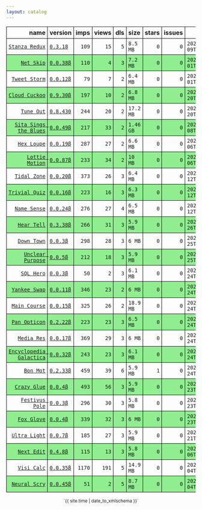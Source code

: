 ```yaml
---
layout: catalog
---
```


<style>
table {
    border-collapse: collapse;
}

td, th {
    border: 1px solid black;
    white-space: nowrap;
}

th, td {
    padding: 5px;
}

tr:nth-child(even) {
    background-color: Lightgreen;
}
</style>

| name | version | imps | views | dls | size | stars | issues | date | category |
| ---: | :------ | ---: | ----: | --: | :--- | -----:| -----: | ---- | :------- |
| [`Stanza Redux`](https://Stanza-Redux.github.io/App/) | [``0.3.18``](https://github.com/Stanza-Redux/App/releases/0.3.18) | `109` | `15` | `5` | `8.5 MB` | `0` | `0` | `2022-05-09T13:21:19Z` | [`reference`](https://github.com/topics/appfair-reference)  |
| [`Net Skip`](https://Net-Skip.github.io/App/) | [``0.0.38β``](https://github.com/Net-Skip/App/releases/0.0.38) | `110` | `4` | `3` | `7.2 MB` | `0` | `0` | `2022-05-01T20:47:21Z` | [`productivity`](https://github.com/topics/appfair-productivity)  |
| [`Tweet Storm`](https://Tweet-Storm.github.io/App/) | [``0.0.12β``](https://github.com/Tweet-Storm/App/releases/0.0.12) | `79` | `7` | `2` | `6.4 MB` | `0` | `0` | `2022-05-01T12:44:04Z` | [`social-networking`](https://github.com/topics/appfair-social-networking)  |
| [`Cloud Cuckoo`](https://Cloud-Cuckoo.github.io/App/) | [``0.9.30β``](https://github.com/Cloud-Cuckoo/App/releases/0.9.30) | `197` | `10` | `2` | `6.8 MB` | `0` | `0` | `2022-04-20T16:40:53Z` | [`games`](https://github.com/topics/appfair-games)  |
| [`Tune Out`](https://Tune-Out.github.io/App/) | [``0.8.430``](https://github.com/Tune-Out/App/releases/0.8.430) | `244` | `20` | `2` | `17.2 MB` | `0` | `0` | `2022-04-20T15:15:12Z` | [`music`](https://github.com/topics/appfair-music)  |
| [`Sita Sings the Blues`](https://Sita-Sings-the-Blues.github.io/App/) | [``0.0.49β``](https://github.com/Sita-Sings-the-Blues/App/releases/0.0.49) | `217` | `33` | `2` | `1.46 GB` | `0` | `0` | `2022-04-08T08:53:44Z` | [`video`](https://github.com/topics/appfair-video)  |
| [`Hex Loupe`](https://Hex-Loupe.github.io/App/) | [``0.0.19β``](https://github.com/Hex-Loupe/App/releases/0.0.19) | `287` | `27` | `2` | `6.6 MB` | `0` | `0` | `2022-04-06T16:11:00Z` | [`developer-tools`](https://github.com/topics/appfair-developer-tools)  |
| [`Lottie Motion`](https://Lottie-Motion.github.io/App/) | [``0.0.87β``](https://github.com/Lottie-Motion/App/releases/0.0.87) | `233` | `34` | `2` | `10 MB` | `0` | `0` | `2022-04-06T15:01:42Z` | [`developer-tools`](https://github.com/topics/appfair-developer-tools)  |
| [`Tidal Zone`](https://Tidal-Zone.github.io/App/) | [``0.0.20β``](https://github.com/Tidal-Zone/App/releases/0.0.20) | `373` | `26` | `3` | `6.4 MB` | `0` | `0` | `2022-02-12T16:07:15Z` | [`weather`](https://github.com/topics/appfair-weather)  |
| [`Trivial Quiz`](https://Trivial-Quiz.github.io/App/) | [``0.0.16β``](https://github.com/Trivial-Quiz/App/releases/0.0.16) | `223` | `16` | `3` | `6.3 MB` | `0` | `0` | `2022-02-12T16:07:11Z` | [`games`](https://github.com/topics/appfair-games)  |
| [`Name Sense`](https://Name-Sense.github.io/App/) | [``0.0.24β``](https://github.com/Name-Sense/App/releases/0.0.24) | `276` | `27` | `4` | `6.5 MB` | `0` | `0` | `2022-02-12T14:56:58Z` | [`education`](https://github.com/topics/appfair-education)  |
| [`Hear Tell`](https://Hear-Tell.github.io/App/) | [``0.3.38β``](https://github.com/Hear-Tell/App/releases/0.3.38) | `266` | `31` | `3` | `5.9 MB` | `0` | `0` | `2022-01-26T22:12:32Z` | [`healthcare-fitness`](https://github.com/topics/appfair-healthcare-fitness)  |
| [`Down Town`](https://Down-Town.github.io/App/) | [``0.0.3β``](https://github.com/Down-Town/App/releases/0.0.3) | `298` | `28` | `3` | `6 MB` | `0` | `0` | `2022-01-25T00:49:11Z` | [`travel`](https://github.com/topics/appfair-travel)  |
| [`Unclear Purpose`](https://Unclear-Purpose.github.io/App/) | [``0.0.5β``](https://github.com/Unclear-Purpose/App/releases/0.0.5) | `212` | `18` | `3` | `5.9 MB` | `0` | `0` | `2022-01-25T00:48:27Z` | [`finance`](https://github.com/topics/appfair-finance)  |
| [`SQL Hero`](https://SQL-Hero.github.io/App/) | [``0.0.3β``](https://github.com/SQL-Hero/App/releases/0.0.3) | `50` | `2` | `3` | `6.1 MB` | `0` | `0` | `2022-01-24T16:11:25Z` | [`developer-tools`](https://github.com/topics/appfair-developer-tools)  |
| [`Yankee Swap`](https://Yankee-Swap.github.io/App/) | [``0.0.11β``](https://github.com/Yankee-Swap/App/releases/0.0.11) | `346` | `23` | `2` | `6 MB` | `0` | `0` | `2022-01-24T14:24:10Z` | [`social-networking`](https://github.com/topics/appfair-social-networking)  |
| [`Main Course`](https://Main-Course.github.io/App/) | [``0.0.15β``](https://github.com/Main-Course/App/releases/0.0.15) | `325` | `26` | `2` | `18.9 MB` | `0` | `0` | `2022-01-24T14:09:10Z` | [`education`](https://github.com/topics/appfair-education)  |
| [`Pan Opticon`](https://Pan-Opticon.github.io/App/) | [``0.2.22β``](https://github.com/Pan-Opticon/App/releases/0.2.22) | `223` | `23` | `3` | `6.5 MB` | `0` | `0` | `2022-01-24T11:51:13Z` | [`sports`](https://github.com/topics/appfair-sports)  |
| [`Media Res`](https://Media-Res.github.io/App/) | [``0.0.17β``](https://github.com/Media-Res/App/releases/0.0.17) | `369` | `29` | `3` | `6 MB` | `0` | `0` | `2022-01-24T04:09:17Z` | [`lifestyle`](https://github.com/topics/appfair-lifestyle)  |
| [`Encyclopedia Galactica`](https://Encyclopedia-Galactica.github.io/App/) | [``0.0.32β``](https://github.com/Encyclopedia-Galactica/App/releases/0.0.32) | `243` | `23` | `3` | `6.1 MB` | `0` | `0` | `2022-01-24T02:35:43Z` | [`reference`](https://github.com/topics/appfair-reference)  |
| [`Bon Mot`](https://Bon-Mot.github.io/App/) | [``0.2.33β``](https://github.com/Bon-Mot/App/releases/0.2.33) | `459` | `39` | `6` | `5.9 MB` | `1` | `0` | `2022-01-24T01:55:01Z` | [`reference`](https://github.com/topics/appfair-reference)  |
| [`Crazy Glue`](https://Crazy-Glue.github.io/App/) | [``0.0.4β``](https://github.com/Crazy-Glue/App/releases/0.0.4) | `493` | `56` | `3` | `5.9 MB` | `0` | `0` | `2022-01-23T23:13:56Z` | [`graphics-design`](https://github.com/topics/appfair-graphics-design)  |
| [`Festivus Pole`](https://Festivus-Pole.github.io/App/) | [``0.0.3β``](https://github.com/Festivus-Pole/App/releases/0.0.3) | `296` | `30` | `3` | `5.8 MB` | `0` | `0` | `2022-01-23T23:13:54Z` | [`entertainment`](https://github.com/topics/appfair-entertainment)  |
| [`Fox Glove`](https://Fox-Glove.github.io/App/) | [``0.0.4β``](https://github.com/Fox-Glove/App/releases/0.0.4) | `339` | `32` | `3` | `6 MB` | `0` | `0` | `2022-01-23T23:13:52Z` | [`utilities`](https://github.com/topics/appfair-utilities)  |
| [`Ultra Light`](https://Ultra-Light.github.io/App/) | [``0.0.7β``](https://github.com/Ultra-Light/App/releases/0.0.7) | `185` | `27` | `3` | `5.9 MB` | `0` | `0` | `2022-01-21T14:04:24Z` | [`news`](https://github.com/topics/appfair-news)  |
| [`Next Edit`](https://Next-Edit.github.io/App/) | [``0.4.8β``](https://github.com/Next-Edit/App/releases/0.4.8) | `115` | `13` | `3` | `5.8 MB` | `0` | `0` | `2021-12-06T03:02:59Z` | [`productivity`](https://github.com/topics/appfair-productivity)  |
| [`Visi Calc`](https://Visi-Calc.github.io/App/) | [``0.0.35β``](https://github.com/Visi-Calc/App/releases/0.0.35) | `1170` | `191` | `5` | `14.9 MB` | `0` | `0` | `2021-12-04T14:58:06Z` | [`business`](https://github.com/topics/appfair-business)  |
| [`Neural Scry`](https://Neural-Scry.github.io/App/) | [``0.0.45β``](https://github.com/Neural-Scry/App/releases/0.0.45) | `51` | `2` | `5` | `8.7 MB` | `0` | `0` | `2021-12-04T02:37:55Z` | [`medical`](https://github.com/topics/appfair-medical)  |

<center><small>`{{ site.time | date_to_xmlschema }}`</small></center>
